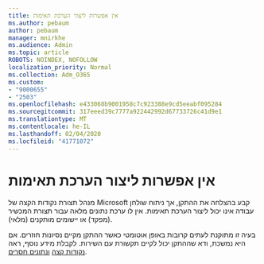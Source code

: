 ```yaml
---
title: אין אפשרות ליצור הערכת תאימות
ms.author: pebaum
author: pebaum
manager: mnirkhe
ms.audience: Admin
ms.topic: article
ROBOTS: NOINDEX, NOFOLLOW
localization_priority: Normal
ms.collection: Adm_O365
ms.custom:
- "9000655"
- "2503"
ms.openlocfilehash: e433068b9001958c7c923388e9cd5eeabf095284
ms.sourcegitcommit: 317eeed39c7777a922442992d67733726c41d9e1
ms.translationtype: MT
ms.contentlocale: he-IL
ms.lasthandoff: 02/04/2020
ms.locfileid: "41771072"
---
```

# <a name="cant-create-a-compatibility-assessment"></a>אין אפשרות ליצור הערכת תאימות

מנהל תצורת נקודות הקצה של Microsoft קבע בהצלחה את ההתקן, אך ניתוח שולחן עבודה אינו יכול ליצור הערכת תאימות. אין לו ערכת נתונים מלאה עבור תצורת המכשיר (מפקד) או יישומים מותקנים (מלאי).

בעיה זו מתוקנת לעתים קרובות באופן אוטומטי כאשר ההתקן מקיים נסיונות חוזרים. אם היא נמשכת, ודא שההתקן יכול לקיים תקשורת עם השירות. לקבלת מידע נוסף, ראה [נקודות קצה](https://docs.microsoft.com/configmgr/desktop-analytics/enable-data-sharing#endpoints) [ונתונים חסרים](https://docs.microsoft.com/configmgr/desktop-analytics/monitor-connection-health#missing-data).
